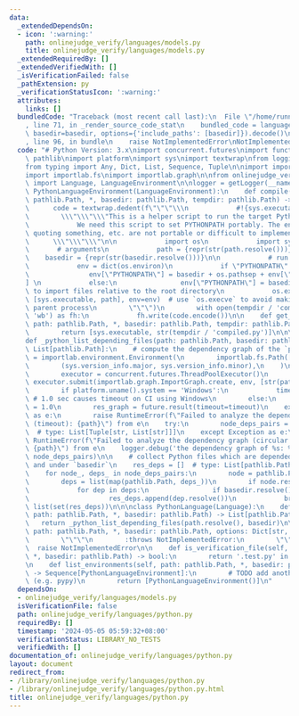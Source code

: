 ```yaml
---
data:
  _extendedDependsOn:
  - icon: ':warning:'
    path: onlinejudge_verify/languages/models.py
    title: onlinejudge_verify/languages/models.py
  _extendedRequiredBy: []
  _extendedVerifiedWith: []
  _isVerificationFailed: false
  _pathExtension: py
  _verificationStatusIcon: ':warning:'
  attributes:
    links: []
  bundledCode: "Traceback (most recent call last):\n  File \"/home/runner/.local/lib/python3.10/site-packages/onlinejudge_verify/documentation/build.py\"\
    , line 71, in _render_source_code_stat\n    bundled_code = language.bundle(stat.path,\
    \ basedir=basedir, options={'include_paths': [basedir]}).decode()\n  File \"/home/runner/.local/lib/python3.10/site-packages/onlinejudge_verify/languages/python.py\"\
    , line 96, in bundle\n    raise NotImplementedError\nNotImplementedError\n"
  code: "# Python Version: 3.x\nimport concurrent.futures\nimport functools\nimport\
    \ pathlib\nimport platform\nimport sys\nimport textwrap\nfrom logging import getLogger\n\
    from typing import Any, Dict, List, Sequence, Tuple\n\nimport importlab.environment\n\
    import importlab.fs\nimport importlab.graph\n\nfrom onlinejudge_verify.languages.models\
    \ import Language, LanguageEnvironment\n\nlogger = getLogger(__name__)\n\n\nclass\
    \ PythonLanguageEnvironment(LanguageEnvironment):\n    def compile(self, path:\
    \ pathlib.Path, *, basedir: pathlib.Path, tempdir: pathlib.Path) -> None:\n  \
    \      code = textwrap.dedent(f\"\"\"\\\n            #!{sys.executable}\n    \
    \        \\\"\\\"\\\"This is a helper script to run the target Python code.\n\n\
    \            We need this script to set PYTHONPATH portably. The env command,\
    \ quoting something, etc. are not portable or difficult to implement.\n      \
    \      \\\"\\\"\\\"\n\n            import os\n            import sys\n\n     \
    \       # arguments\n            path = {repr(str(path.resolve()))}\n        \
    \    basedir = {repr(str(basedir.resolve()))}\n\n            # run {str(path)}\n\
    \            env = dict(os.environ)\n            if \"PYTHONPATH\" in env:\n \
    \               env[\"PYTHONPATH\"] = basedir + os.pathsep + env[\"PYTHONPATH\"\
    ] \n            else:\n                env[\"PYTHONPATH\"] = basedir  # set `PYTHONPATH`\
    \ to import files relative to the root directory\n            os.execve(sys.executable,\
    \ [sys.executable, path], env=env)  # use `os.execve` to avoid making an unnecessary\
    \ parent process\n        \"\"\")\n        with open(tempdir / 'compiled.py',\
    \ 'wb') as fh:\n            fh.write(code.encode())\n\n    def get_execute_command(self,\
    \ path: pathlib.Path, *, basedir: pathlib.Path, tempdir: pathlib.Path) -> List[str]:\n\
    \        return [sys.executable, str(tempdir / 'compiled.py')]\n\n\n@functools.lru_cache(maxsize=None)\n\
    def _python_list_depending_files(path: pathlib.Path, basedir: pathlib.Path) ->\
    \ List[pathlib.Path]:\n    # compute the dependency graph of the `path`\n    env\
    \ = importlab.environment.Environment(\n        importlab.fs.Path([importlab.fs.OSFileSystem(str(basedir.resolve()))]),\n\
    \        (sys.version_info.major, sys.version_info.minor),\n    )\n    try:\n\
    \        executor = concurrent.futures.ThreadPoolExecutor()\n        future =\
    \ executor.submit(importlab.graph.ImportGraph.create, env, [str(path)], trim=True)\n\
    \        if platform.uname().system == 'Windows':\n            timeout = 5.0 \
    \ # 1.0 sec causes timeout on CI using Windows\n        else:\n            timeout\
    \ = 1.0\n        res_graph = future.result(timeout=timeout)\n    except concurrent.futures.TimeoutError\
    \ as e:\n        raise RuntimeError(f\"Failed to analyze the dependency graph\
    \ (timeout): {path}\") from e\n    try:\n        node_deps_pairs = res_graph.deps_list()\
    \  # type: List[Tuple[str, List[str]]]\n    except Exception as e:\n        raise\
    \ RuntimeError(f\"Failed to analyze the dependency graph (circular imports?):\
    \ {path}\") from e\n    logger.debug('the dependency graph of %s: %s', str(path),\
    \ node_deps_pairs)\n\n    # collect Python files which are depended by the `path`\
    \ and under `basedir`\n    res_deps = []  # type: List[pathlib.Path]\n    res_deps.append(path.resolve())\n\
    \    for node_, deps_ in node_deps_pairs:\n        node = pathlib.Path(node_)\n\
    \        deps = list(map(pathlib.Path, deps_))\n        if node.resolve() == path.resolve():\n\
    \            for dep in deps:\n                if basedir.resolve() in dep.resolve().parents:\n\
    \                    res_deps.append(dep.resolve())\n            break\n    return\
    \ list(set(res_deps))\n\n\nclass PythonLanguage(Language):\n    def list_dependencies(self,\
    \ path: pathlib.Path, *, basedir: pathlib.Path) -> List[pathlib.Path]:\n     \
    \   return _python_list_depending_files(path.resolve(), basedir)\n\n    def bundle(self,\
    \ path: pathlib.Path, *, basedir: pathlib.Path, options: Dict[str, Any]) -> bytes:\n\
    \        \"\"\"\n        :throws NotImplementedError:\n        \"\"\"\n      \
    \  raise NotImplementedError\n\n    def is_verification_file(self, path: pathlib.Path,\
    \ *, basedir: pathlib.Path) -> bool:\n        return '.test.py' in path.name\n\
    \n    def list_environments(self, path: pathlib.Path, *, basedir: pathlib.Path)\
    \ -> Sequence[PythonLanguageEnvironment]:\n        # TODO add another environment\
    \ (e.g. pypy)\n        return [PythonLanguageEnvironment()]\n"
  dependsOn:
  - onlinejudge_verify/languages/models.py
  isVerificationFile: false
  path: onlinejudge_verify/languages/python.py
  requiredBy: []
  timestamp: '2024-05-05 05:59:32+08:00'
  verificationStatus: LIBRARY_NO_TESTS
  verifiedWith: []
documentation_of: onlinejudge_verify/languages/python.py
layout: document
redirect_from:
- /library/onlinejudge_verify/languages/python.py
- /library/onlinejudge_verify/languages/python.py.html
title: onlinejudge_verify/languages/python.py
---
```

